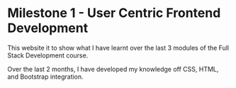 <h1>Milestone 1 - User Centric Frontend Development</h1>
<p>This website it to show what I have learnt over the last 3 modules of the Full Stack Development course. 

Over the last 2 months, I have developed my knowledge off CSS, HTML, and Bootstrap integration.</p>